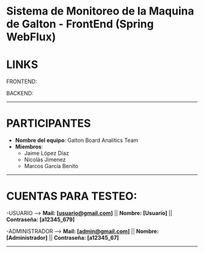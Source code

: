 # Sistema de Monitoreo de la Maquina de Galton - FrontEnd (Spring WebFlux)

# LINKS

FRONTEND: 

BACKEND: 

---

# PARTICIPANTES

- **Nombre del equipo**: Galton Board Analitics Team
- **Miembros**:
  - Jaime López Díaz
  - Nicolás Jimenez
  - Marcos García Benito

---

# CUENTAS PARA TESTEO:

-USUARIO --> **Mail: [usuario@gmail.com]** || **Nombre: [Usuario]** || **Contraseña: [a12345_679]**

-ADMINISTRADOR --> **Mail: [admin@gmail.com]** || **Nombre: [Administrador]** || **Contraseña: [a12345_67]**

---
